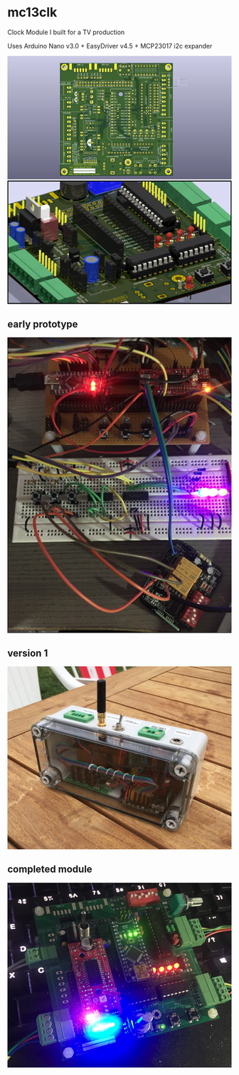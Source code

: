 # mc13clk
 Clock Module I built for a TV production
 
 Uses Arduino Nano v3.0 + EasyDriver v4.5 + MCP23017 i2c expander
 

 ![main](/images/main.png)
 ![3d](/images/3d.png)

## early prototype
![proto](/images/proto.png)

## version 1
![v1](/images/v1.png)

## completed module

![complete](/images/complete.png)
